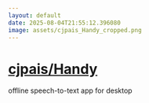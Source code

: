 ```yaml
---
layout: default
date: 2025-08-04T21:55:12.396080
image: assets/cjpais_Handy_cropped.png
---
```


# [cjpais/Handy](https://github.com/cjpais/Handy)

offline speech-to-text app for desktop
